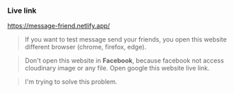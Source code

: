 ### Live link 
https://message-friend.netlify.app/

> If you want to test message send your friends, you open this website different browser (chrome, firefox, edge).

> Don't open this website in <b>Facebook</b>, because facebook not access cloudinary image or any file. Open google this website live link. 

 > I'm trying to solve this problem.